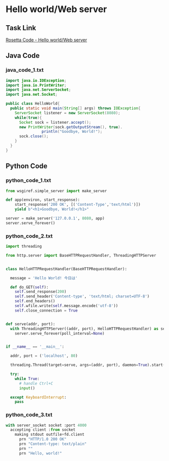 # Hello world/Web server

## Task Link
[Rosetta Code - Hello world/Web server](https://rosettacode.org/wiki/Hello_world/Web_server)

## Java Code
### java_code_1.txt
```java
import java.io.IOException;
import java.io.PrintWriter;
import java.net.ServerSocket;
import java.net.Socket;

public class HelloWorld{
  public static void main(String[] args) throws IOException{
    ServerSocket listener = new ServerSocket(8080);
    while(true){
      Socket sock = listener.accept();
      new PrintWriter(sock.getOutputStream(), true).
                println("Goodbye, World!");
      sock.close();
    }
  }
}

```

## Python Code
### python_code_1.txt
```python
from wsgiref.simple_server import make_server

def app(environ, start_response):
    start_response('200 OK', [('Content-Type','text/html')])
    yield b"<h1>Goodbye, World!</h1>"

server = make_server('127.0.0.1', 8080, app)
server.serve_forever()

```

### python_code_2.txt
```python
import threading

from http.server import BaseHTTPRequestHandler, ThreadingHTTPServer


class HelloHTTPRequestHandler(BaseHTTPRequestHandler):

  message = 'Hello World! 今日は'

  def do_GET(self):
    self.send_response(200)
    self.send_header('Content-type', 'text/html; charset=UTF-8')
    self.end_headers()
    self.wfile.write(self.message.encode('utf-8'))
    self.close_connection = True


def serve(addr, port):
  with ThreadingHTTPServer((addr, port), HelloHTTPRequestHandler) as server:
    server.serve_forever(poll_interval=None)


if __name__ == '__main__':

  addr, port = ('localhost', 80)

  threading.Thread(target=serve, args=(addr, port), daemon=True).start()

  try:
    while True:
      # handle Ctrl+C
      input()

  except KeyboardInterrupt:
    pass

```

### python_code_3.txt
```python
with server_socket socket :port 4000
  accepting client :from socket
    making stdout outfile+fd.client
      prn "HTTP/1.0 200 OK"
      prn "Content-type: text/plain"
      prn ""
      prn "Hello, world!"

```

